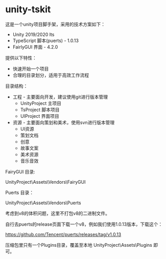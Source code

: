 # unity-tskit



这是一个unity项目脚手架，采用的技术方案如下：

* Unity 2019/2020 lts
* TypeScript 脚本(puerts) - 1.0.13
* FairlyGUI 界面 - 4.2.0



提供以下特性：

* 快速开始一个项目
* 合理的目录划分，适用于高效工作流程






目录结构：

* 工程 - 主要面向开发，建议使用git进行版本管理
  * UnityProject 主项目
  * TsProject 脚本项目
  * UIProject 界面项目
* 资源 - 主要面向策划和美术，使用svn进行版本管理
  * UI资源
  * 策划文档
  * 创意
  * 故事文案
  * 美术资源
  * 音乐音效



FairyGUI 目录:

UnityProject\Assets\Vendors\FairyGUI



Puerts 目录：

UnityProject\Assets\Vendors\Puerts

考虑到v8的体积问题，这里不打包v8的二进制文件。



自行去puerts的release页面下载一个v8，例如我们使用1.0.13版本，下载这个：

https://github.com/Tencent/puerts/releases/tag/v1.0.13

压缩包里只有一个Plugins目录，覆盖至本地 UnityProject\Assets\Plugins 即可。

